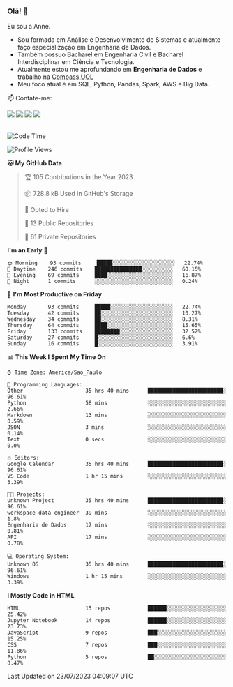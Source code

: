 ### Olá! 👋
Eu sou a Anne. 
- Sou formada em Análise e Desenvolvimento de Sistemas e atualmente faço especialização em Engenharia de Dados.
- Também possuo Bacharel em Engenharia Civil e Bacharel Interdisciplinar em Ciência e Tecnologia.
- Atualmente estou me aprofundando em **Engenharia de Dados** e trabalho na [Compass.UOL](https://compass.uol/pt/home/) 
- Meu foco atual é em SQL, Python, Pandas, Spark, AWS e Big Data.

📫 Contate-me: 

<div>
<a href="https://www.instagram.com/annekarolinefc/" target="_blank"><img src="https://img.shields.io/badge/-Instagram-%23E4405F?style=for-the-badge&logo=instagram&logoColor=white" target="_blank"></a> 
<a href = "mailto:annekarolinefc@gmail.com"><img src="https://img.shields.io/badge/-Gmail-%23333?style=for-the-badge&logo=gmail&logoColor=white" target="_blank"></a>
<a href="https://www.linkedin.com/in/devannekarolinefc/" target="_blank"><img src="https://img.shields.io/badge/-LinkedIn-%230077B5?style=for-the-badge&logo=linkedin&logoColor=white" target="_blank"></a> 
<a href="https://api.whatsapp.com/send?phone=5533991375118&text=Ol%C3%A1%20Anne!%20" target="_blank"><img src="https://img.shields.io/badge/WhatsApp-25D366?style=for-the-badge&logo=whatsapp&logoColor=white" target="_blank"></a>
</div>

  
<!--
  <img align="center" alt="Anne-An" height="30" width="40" src="https://github.com/devicons/devicon/blob/master/icons/angularjs/angularjs-original.svg">
-->

</br>

<!--START_SECTION:waka-->
![Code Time](http://img.shields.io/badge/Code%20Time-221%20hrs%2026%20mins-blue)

![Profile Views](http://img.shields.io/badge/Profile%20Views-0-blue)

**🐱 My GitHub Data** 

> 🏆 105 Contributions in the Year 2023
 > 
> 📦 728.8 kB Used in GitHub's Storage 
 > 
> 💼 Opted to Hire
 > 
> 📜 13 Public Repositories 
 > 
> 🔑 61 Private Repositories  
 > 
**I'm an Early 🐤** 

```text
🌞 Morning    93 commits     █████░░░░░░░░░░░░░░░░░░░░   22.74% 
🌇 Daytime    246 commits    ███████████████░░░░░░░░░░   60.15% 
🌃 Evening    69 commits     ████░░░░░░░░░░░░░░░░░░░░░   16.87% 
🌙 Night      1 commits      ░░░░░░░░░░░░░░░░░░░░░░░░░   0.24%

```
📅 **I'm Most Productive on Friday** 

```text
Monday       93 commits     █████░░░░░░░░░░░░░░░░░░░░   22.74% 
Tuesday      42 commits     ██░░░░░░░░░░░░░░░░░░░░░░░   10.27% 
Wednesday    34 commits     ██░░░░░░░░░░░░░░░░░░░░░░░   8.31% 
Thursday     64 commits     ████░░░░░░░░░░░░░░░░░░░░░   15.65% 
Friday       133 commits    ████████░░░░░░░░░░░░░░░░░   32.52% 
Saturday     27 commits     █░░░░░░░░░░░░░░░░░░░░░░░░   6.6% 
Sunday       16 commits     █░░░░░░░░░░░░░░░░░░░░░░░░   3.91%

```


📊 **This Week I Spent My Time On** 

```text
⌚︎ Time Zone: America/Sao_Paulo

💬 Programming Languages: 
Other                    35 hrs 40 mins      ████████████████████████░   96.61% 
Python                   58 mins             ░░░░░░░░░░░░░░░░░░░░░░░░░   2.66% 
Markdown                 13 mins             ░░░░░░░░░░░░░░░░░░░░░░░░░   0.59% 
JSON                     3 mins              ░░░░░░░░░░░░░░░░░░░░░░░░░   0.14% 
Text                     0 secs              ░░░░░░░░░░░░░░░░░░░░░░░░░   0.0%

🔥 Editors: 
Google Calendar          35 hrs 40 mins      ████████████████████████░   96.61% 
VS Code                  1 hr 15 mins        ░░░░░░░░░░░░░░░░░░░░░░░░░   3.39%

🐱‍💻 Projects: 
Unknown Project          35 hrs 40 mins      ████████████████████████░   96.61% 
workspace-data-engineer  39 mins             ░░░░░░░░░░░░░░░░░░░░░░░░░   1.8% 
Engenharia de Dados      17 mins             ░░░░░░░░░░░░░░░░░░░░░░░░░   0.81% 
API                      17 mins             ░░░░░░░░░░░░░░░░░░░░░░░░░   0.78%

💻 Operating System: 
Unknown OS               35 hrs 40 mins      ████████████████████████░   96.61% 
Windows                  1 hr 15 mins        ░░░░░░░░░░░░░░░░░░░░░░░░░   3.39%

```

**I Mostly Code in HTML** 

```text
HTML                     15 repos            ██████░░░░░░░░░░░░░░░░░░░   25.42% 
Jupyter Notebook         14 repos            ██████░░░░░░░░░░░░░░░░░░░   23.73% 
JavaScript               9 repos             ███░░░░░░░░░░░░░░░░░░░░░░   15.25% 
CSS                      7 repos             ███░░░░░░░░░░░░░░░░░░░░░░   11.86% 
Python                   5 repos             ██░░░░░░░░░░░░░░░░░░░░░░░   8.47%

```



 Last Updated on 23/07/2023 04:09:07 UTC
<!--END_SECTION:waka-->
  
